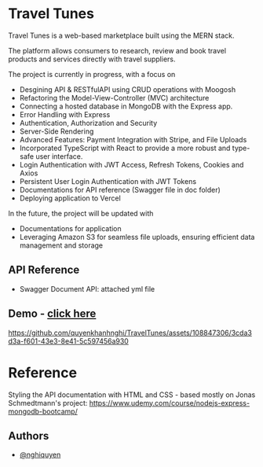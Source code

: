 
# Travel Tunes

Travel Tunes is a web-based marketplace built using the MERN stack. 

The platform allows consumers to research, review and book travel products and services directly with travel suppliers. 

The project is currently in progress, with a focus on 
  - Desgining API & RESTfulAPI using CRUD operations with Moogosh
  - Refactoring the Model-View-Controller (MVC) architecture
  - Connecting a hosted database in MongoDB with the Express app.
  - Error Handling with Express
  - Authentication, Authorization and Security
  - Server-Side Rendering
  - Advanced Features: Payment Integration with Stripe, and File Uploads
  - Incorporated TypeScript with React to provide a more robust and type-safe user interface.
  - Login Authentication with JWT Access, Refresh Tokens, Cookies and Axios
  - Persistent User Login Authentication with JWT Tokens
  - Documentations for API reference (Swagger file in doc folder)
  - Deploying application to Vercel

In the future, the project will be updated with
  - Documentations for application
  - Leveraging Amazon S3 for seamless file uploads, ensuring efficient data management and storage


## API Reference 

- Swagger Document API: attached yml file 


## Demo - [click here](https://travel-tunes-client-quyenkhanhnghi-quyenkhanhnghis-projects.vercel.app/)

https://github.com/quyenkhanhnghi/TravelTunes/assets/108847306/3cda3d3a-f601-43e3-8e41-5c597456a930


# Reference
Styling the API documentation with HTML and CSS - based mostly on Jonas Schmedtmann's project: https://www.udemy.com/course/nodejs-express-mongodb-bootcamp/

## Authors

- [@nghiquyen](https://github.com/quyenkhanhnghi)
